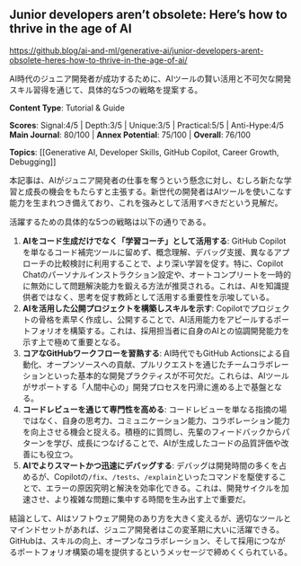 ## Junior developers aren’t obsolete: Here’s how to thrive in the age of AI

https://github.blog/ai-and-ml/generative-ai/junior-developers-arent-obsolete-heres-how-to-thrive-in-the-age-of-ai/

AI時代のジュニア開発者が成功するために、AIツールの賢い活用と不可欠な開発スキル習得を通じて、具体的な5つの戦略を提案する。

**Content Type**: Tutorial & Guide

**Scores**: Signal:4/5 | Depth:3/5 | Unique:3/5 | Practical:5/5 | Anti-Hype:4/5
**Main Journal**: 80/100 | **Annex Potential**: 75/100 | **Overall**: 76/100

**Topics**: [[Generative AI, Developer Skills, GitHub Copilot, Career Growth, Debugging]]

本記事は、AIがジュニア開発者の仕事を奪うという懸念に対し、むしろ新たな学習と成長の機会をもたらすと主張する。新世代の開発者はAIツールを使いこなす能力を生まれつき備えており、これを強みとして活用すべきだという見解だ。

活躍するための具体的な5つの戦略は以下の通りである。
1.  **AIをコード生成だけでなく「学習コーチ」として活用する**: GitHub Copilotを単なるコード補完ツールに留めず、概念理解、デバッグ支援、異なるアプローチの比較検討に利用することで、より深い学習を促す。特に、Copilot Chatのパーソナルインストラクション設定や、オートコンプリートを一時的に無効にして問題解決能力を鍛える方法が推奨される。これは、AIを知識提供者ではなく、思考を促す教師として活用する重要性を示唆している。
2.  **AIを活用した公開プロジェクトを構築しスキルを示す**: Copilotでプロジェクトの骨格を素早く作成し、公開することで、AI活用能力をアピールするポートフォリオを構築する。これは、採用担当者に自身のAIとの協調開発能力を示す上で極めて重要となる。
3.  **コアなGitHubワークフローを習熟する**: AI時代でもGitHub Actionsによる自動化、オープンソースへの貢献、プルリクエストを通じたチームコラボレーションといった基本的な開発プラクティスが不可欠だ。これらは、AIツールがサポートする「人間中心の」開発プロセスを円滑に進める上で基盤となる。
4.  **コードレビューを通じて専門性を高める**: コードレビューを単なる指摘の場ではなく、自身の思考力、コミュニケーション能力、コラボレーション能力を向上させる機会と捉える。積極的に質問し、先輩のフィードバックからパターンを学び、成長につなげることで、AIが生成したコードの品質評価や改善にも役立つ。
5.  **AIでよりスマートかつ迅速にデバッグする**: デバッグは開発時間の多くを占めるが、Copilotの`/fix`、`/tests`、`/explain`といったコマンドを駆使することで、エラーの原因究明と解決を効率化できる。これは、開発サイクルを加速させ、より複雑な問題に集中する時間を生み出す上で重要だ。

結論として、AIはソフトウェア開発のあり方を大きく変えるが、適切なツールとマインドセットがあれば、ジュニア開発者はこの変革期に大いに活躍できる。GitHubは、スキルの向上、オープンなコラボレーション、そして採用につながるポートフォリオ構築の場を提供するというメッセージで締めくくられている。